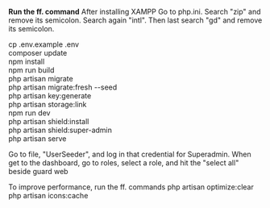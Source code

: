 <b>Run the ff. command</b>
After installing XAMPP
Go to php.ini. Search "zip" and remove its semicolon. Search again "intl". Then last search "gd" and remove its semicolon.

cp .env.example .env <br>
composer update<br>
npm install <br>
npm run build <br>
php artisan migrate <br>
php artisan migrate:fresh --seed <br>
php artisan key:generate <br>
php artisan storage:link <br>
npm run dev <br>
php artisan shield:install <br>
php artisan shield:super-admin <br>
php artisan serve <br>

Go to file, "UserSeeder", and log in that credential for Superadmin.
When get to the dashboard, go to roles, select a role, and hit the "select all" beside guard web

To improve performance, run the ff. commands
php artisan optimize:clear <br>
php artisan icons:cache <br>

